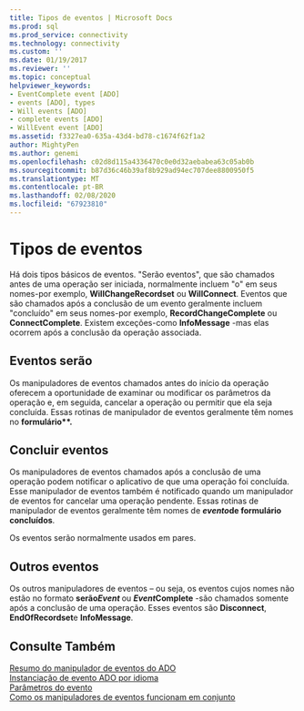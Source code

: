 ```yaml
---
title: Tipos de eventos | Microsoft Docs
ms.prod: sql
ms.prod_service: connectivity
ms.technology: connectivity
ms.custom: ''
ms.date: 01/19/2017
ms.reviewer: ''
ms.topic: conceptual
helpviewer_keywords:
- EventComplete event [ADO]
- events [ADO], types
- Will events [ADO]
- complete events [ADO]
- WillEvent event [ADO]
ms.assetid: f3327ea0-635a-43d4-bd78-c1674f62f1a2
author: MightyPen
ms.author: genemi
ms.openlocfilehash: c02d8d115a4336470c0e0d32aebabea63c05ab0b
ms.sourcegitcommit: b87d36c46b39af8b929ad94ec707dee8800950f5
ms.translationtype: MT
ms.contentlocale: pt-BR
ms.lasthandoff: 02/08/2020
ms.locfileid: "67923810"
---
```

# <a name="types-of-events"></a>Tipos de eventos
Há dois tipos básicos de eventos. "Serão eventos", que são chamados antes de uma operação ser iniciada, normalmente incluem "o" em seus nomes-por exemplo, **WillChangeRecordset** ou **WillConnect**. Eventos que são chamados após a conclusão de um evento geralmente incluem "concluído" em seus nomes-por exemplo, **RecordChangeComplete** ou **ConnectComplete**. Existem exceções-como **InfoMessage** -mas elas ocorrem após a conclusão da operação associada.  
  
## <a name="will-events"></a>Eventos serão  
 Os manipuladores de eventos chamados antes do início da operação oferecem a oportunidade de examinar ou modificar os parâmetros da operação e, em seguida, cancelar a operação ou permitir que ela seja concluída. Essas rotinas de manipulador de eventos geralmente têm nomes no <strong>formulário**.</strong>  
  
## <a name="complete-events"></a>Concluir eventos  
 Os manipuladores de eventos chamados após a conclusão de uma operação podem notificar o aplicativo de que uma operação foi concluída. Esse manipulador de eventos também é notificado quando um manipulador de eventos for cancelar uma operação pendente. Essas rotinas de manipulador de eventos geralmente têm nomes de <strong> *evento*de formulário concluídos</strong>.  
  
 Os eventos serão normalmente usados em pares.  
  
## <a name="other-events"></a>Outros eventos  
 Os outros manipuladores de eventos – ou seja, os eventos cujos nomes não estão no formato <strong>serão*Event* </strong> ou <strong> *Event*Complete</strong> -são chamados somente após a conclusão de uma operação. Esses eventos são **Disconnect**, **EndOfRecordset**e **InfoMessage**.  
  
## <a name="see-also"></a>Consulte Também  
 [Resumo do manipulador de eventos do ADO](../../../ado/guide/data/ado-event-handler-summary.md)   
 [Instanciação de evento ADO por idioma](../../../ado/guide/data/ado-event-instantiation-by-language.md)   
 [Parâmetros do evento](../../../ado/guide/data/event-parameters.md)   
 [Como os manipuladores de eventos funcionam em conjunto](../../../ado/guide/data/how-event-handlers-work-together.md)
